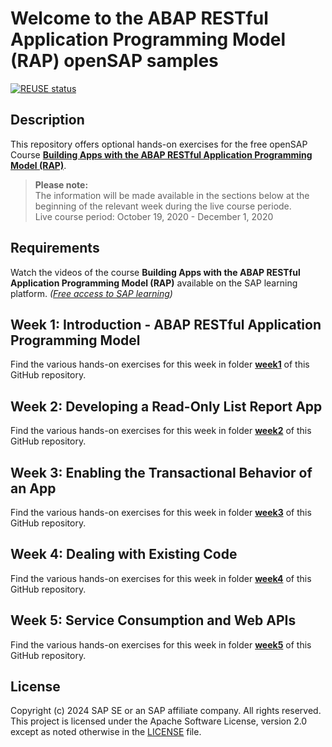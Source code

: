 # Welcome to the ABAP RESTful Application Programming Model (RAP) openSAP samples
[![REUSE status](https://api.reuse.software/badge/github.com/SAP-samples/abap-platform-rap-opensap)](https://api.reuse.software/info/github.com/SAP-samples/abap-platform-rap-opensap)    

## Description
This repository offers optional hands-on exercises for the free openSAP Course **[Building Apps with the ABAP RESTful Application Programming Model (RAP)](https://learning.sap.com/courses/building-apps-with-the-abap-restful-application-programming-model)**.       
    
>**Please note:**  
>The information will be made available in the sections below at the beginning of the relevant week during the live course periode.    
>Live course period: October 19, 2020 - December 1, 2020
    
## Requirements
Watch the videos of the course **Building Apps with the ABAP RESTful Application Programming Model (RAP)** available on the SAP learning platform. 
_([Free access to SAP learning]([https://open.sap.com/courses/cp13](https://learning.sap.com/courses/building-apps-with-the-abap-restful-application-programming-model)))_    
       
       
## Week 1: Introduction - ABAP RESTful Application Programming Model
Find the various hands-on exercises for this week in folder **[week1](/week1/README.md)** of this GitHub repository. 
        
    
## Week 2: Developing a Read-Only List Report App
Find the various hands-on exercises for this week in folder **[week2](/week2/README.md)** of this GitHub repository.    
    
    
## Week 3: Enabling the Transactional Behavior of an App
Find the various hands-on exercises for this week in folder **[week3](/week3/README.md)** of this GitHub repository. 
        
    
## Week 4: Dealing with Existing Code
Find the various hands-on exercises for this week in folder **[week4](/week4/README.md)** of this GitHub repository. 
    
    
## Week 5: Service Consumption and Web APIs
Find the various hands-on exercises for this week in folder **[week5](/week5/README.md)** of this GitHub repository. 
    
        
## License
Copyright (c) 2024 SAP SE or an SAP affiliate company. All rights reserved. This project is licensed under the Apache Software License, version 2.0 except as noted otherwise in the [LICENSE](LICENSES/Apache-2.0.txt) file.
            
